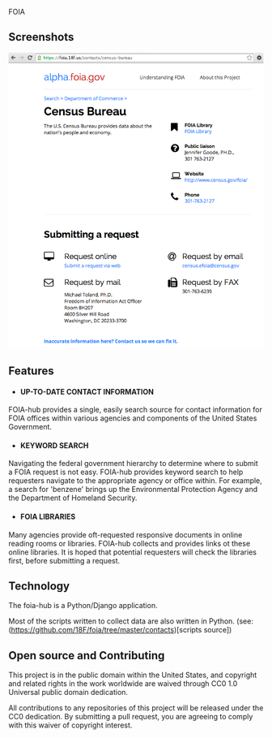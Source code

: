 
FOIA

## Screenshots
![contact-landing-page](assets/img/contact-landing-page.png)

## Features

- #### UP-TO-DATE CONTACT INFORMATION
FOIA-hub provides a single, easily search source for contact information for
FOIA offices within various agencies and components of the United States
Government. 

- #### KEYWORD SEARCH
Navigating the federal government hierarchy to determine where to submit a FOIA
request is not easy. FOIA-hub provides keyword search to help requesters
navigate to the appropriate agency or office within.  For example, a search for
'benzene' brings up the Environmental Protection Agency and the Department of
Homeland Security. 

- #### FOIA LIBRARIES
Many agencies provide oft-requested responsive documents in online reading
rooms or libraries. FOIA-hub collects and provides links ot these online
libraries. It is hoped that potential requesters will check the libraries
first, before submitting a request. 

## Technology

The foia-hub is a Python/Django application.

Most of the scripts written to collect data are also written in Python. (see:
(https://github.com/18F/foia/tree/master/contacts)[scripts source])

## Open source and Contributing

This project is in the public domain within the United States, and copyright
and related rights in the work worldwide are waived through CC0 1.0 Universal
public domain dedication. 

All contributions to any repositories of this project will be released under
the CC0 dedication. By submitting a pull request, you are agreeing to comply
with this waiver of copyright interest. 
